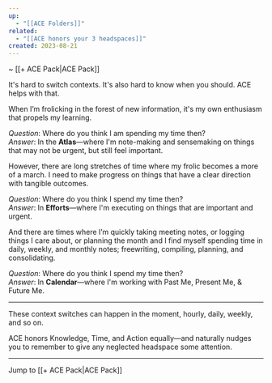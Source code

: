```yaml
---
up:
  - "[[ACE Folders]]"
related:
  - "[[ACE honors your 3 headspaces]]"
created: 2023-08-21
---
```

~ [[+ ACE Pack|ACE Pack]] 

It's hard to switch contexts. It's also hard to know when you should. ACE helps with that.

When I’m frolicking in the forest of new information, it's my own enthusiasm that propels my learning.

*Question*: Where do you think I am spending my time then?  
​*Answer*: In the **Atlas**—where I'm note-making and sensemaking on things that may not be urgent, but still feel important.

However, there are long stretches of time where my frolic becomes a more of a march. I need to make progress on things that have a clear direction with tangible outcomes.

*Question*: Where do you think I spend my time then?  
​*Answer*: In **Efforts**—where I'm executing on things that are important and urgent.

And there are times where I’m quickly taking meeting notes, or logging things I care about, or planning the month and I find myself spending time in daily, weekly, and monthly notes; freewriting, compiling, planning, and consolidating.

*Question*: Where do you think I spend my time then?  
​*Answer*: In **Calendar**—where I'm working with Past Me, Present Me, & Future Me.

---

These context switches can happen in the moment, hourly, daily, weekly, and so on.

ACE honors Knowledge, Time, and Action equally—and naturally nudges you to remember to give any neglected headspace some attention.

---

Jump to [[+ ACE Pack|ACE Pack]] 